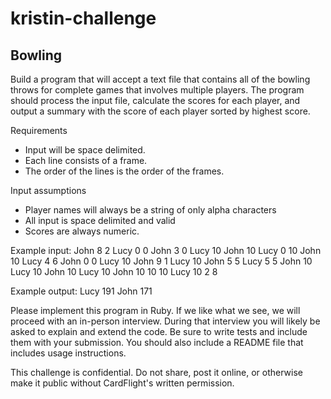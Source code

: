 # kristin-challenge


Bowling
---------------

Build a program that will accept a text file that contains all of the bowling throws for complete games that involves
multiple players. The program should process the input file, calculate the scores for each player, and output a summary
with the score of each player sorted by highest score.

Requirements
  - Input will be space delimited.
  - Each line consists of a frame.
  - The order of the lines is the order of the frames.

Input assumptions
- Player names will always be a string of only alpha characters
- All input is space delimited and valid
- Scores are always numeric.

Example input:
John 8 2
Lucy 0 0
John 3 0
Lucy 10
John 10
Lucy 0 10
John 10
Lucy 4 6
John 0 0
Lucy 10
John 9 1
Lucy 10
John 5 5
Lucy 5 5
John 10
Lucy 10
John 10
Lucy 10
John 10 10 10
Lucy 10 2 8

Example output:
Lucy 191
John 171

Please implement this program in Ruby. If we like what we see, we will proceed with an in-person interview. During that
interview you will likely be asked to explain and extend the code. Be sure to write tests and include them with
your submission.  You should also include a README file that includes usage instructions.

This challenge is confidential. Do not share, post it online, or otherwise make it public without CardFlight's written
permission.